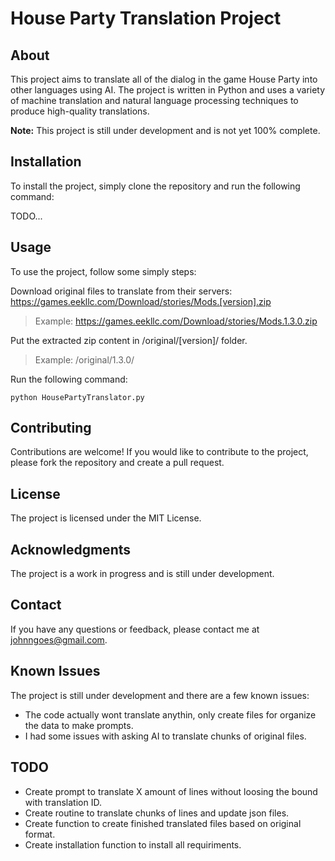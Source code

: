 # House Party Translation Project

## About

This project aims to translate all of the dialog in the game House Party into other languages using AI. The project is written in Python and uses a variety of machine translation and natural language processing techniques to produce high-quality translations.

**Note:** This project is still under development and is not yet 100% complete.

## Installation

To install the project, simply clone the repository and run the following command:

TODO...

## Usage

To use the project, follow some simply steps:

Download original files to translate from their servers:
https://games.eekllc.com/Download/stories/Mods.[version].zip

> Example: https://games.eekllc.com/Download/stories/Mods.1.3.0.zip

Put the extracted zip content in /original/[version]/ folder.

> Example: /original/1.3.0/

Run the following command:

`python HousePartyTranslator.py`

## Contributing

Contributions are welcome! If you would like to contribute to the project, please fork the repository and create a pull request.

## License

The project is licensed under the MIT License.

## Acknowledgments

The project is a work in progress and is still under development.

## Contact

If you have any questions or feedback, please contact me at johnngoes@gmail.com.

## Known Issues

The project is still under development and there are a few known issues:

- The code actually wont translate anythin, only create files for organize the data to make prompts.
- I had some issues with asking AI to translate chunks of original files.

## TODO

- Create prompt to translate X amount of lines without loosing the bound with translation ID.
- Create routine to translate chunks of lines and update json files.
- Create function to create finished translated files based on original format.
- Create installation function to install all requiriments.
